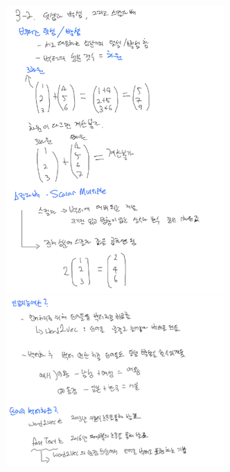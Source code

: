 <p align="center">
  <img width=700 alt="note" src="https://github.com/jasonheesanglee/theoretical_study/blob/main/Mathematics/data/3-2-Note-1.png">
  <img width=700 alt="note" src="https://github.com/jasonheesanglee/theoretical_study/blob/main/Mathematics/data/3-2-Note-2.png">
</p>
